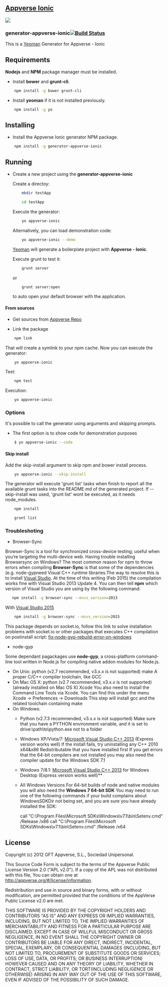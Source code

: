 ## [Appverse Ionic](http://appverse.org/)
![](http://appversed.files.wordpress.com/2012/12/logo.png)

### generator-appverse-ionic[![Build Status](https://secure.travis-ci.org/someuser/generator-appverse-ionic.png?branch=master)](https://travis-ci.org/someuser/generator-appverse-ionic)

This is a [Yeoman](http://yeoman.io) Generator for Appverse - Ionic


Requirements
-------------
**Nodejs** and **NPM** package manager must be installed.

* Install **bower** and **grunt-cli**.

```bash
    npm install -g bower grunt-cli
```

* Install **yeoman** if it is not installed previously.

```bash
    npm install -g yo
```

Installing
-------------

* Install the Appverse Ionic generator NPM package.

```bash
    npm install -g generator-appverse-ionic
```

Running
-------------

* Create a new project using the **generator-appverse-ionic**

  Create a directoy:

    ```bash
        mkdir testApp
    ```

    ```bash
        cd testApp
    ```

    Execute the generator:

    ```bash
        yo appverse-ionic
    ```

    Alternatively, you can load demonstration code:

    ```bash
        yo appverse-ionic --demo
    ```

    [Yeoman](http://yeoman.io) will generate a boilerplate project with **Appverse - Ionic**.

    Execute grunt to test it:

    ```bash
        grunt server
    ```

    or

    ```bash
        grunt server:open
    ```

    to auto open your default browser with the application.



#### From sources
* Get sources from [Appverse Repo](https://appverse.gftlabs.com/git/plugins/servlet/readmeparser/display/FATE/generator-appverse-ionic/)

* Link the package

```bash
    npm link
```

That will create a symlink to your npm cache.
Now you can execute the generator:

```bash
    yo appverse-ionic
```

Test:

```bash
    npm test
```

Execution:

```bash
    yo appverse-ionic
```

### Options

It's possible to call the generator using arguments and skipping prompts.

* The first option is to show code for demonstration purposes

```bash
    $ yo appverse-ionic --code
```

#### Skip install
Add the skip-install argument to skip npm and bower install process.

```bash
    yo appverse-ionic --skip-install
```

The generator will execute 'grunt list' tasks when finish to report all the available grunt tasks into the README.md of the generated project.
If --skip-install was used, 'grunt list' wont be executed, as it needs node_modules.

```bash
    npm install
```

```bash
    grunt list
```

### Troubleshoting

* Browser-Sync

Browser-Sync is a tool for synchronized cross-device testing; useful when you’re targeting the multi-device web.
Having trouble installing Browsersync on Windows? The most common reason for npm to throw errors when compiling **Browser-Sync** is that some of the dependencies (e.g. node-gypneed Visual C++ runtime libraries.The way to resolve this is to install [Visual Studio](https://www.visualstudio.com). At the time of this writing (Feb 2015) the compilation works fine with Visual Studio 2013 Update 4. You can then tell **npm** which version of Visual Studio you are using by the following command:

```bash
   npm install -g browser-sync --msvs_version=2013
```

  With [Visual Studio 2015](https://www.visualstudio.com)

  ```bash
      npm install -g browser-sync --msvs_version=2015
  ```

  This package depends on socket.io, follow this link to solve installation problems with socket.io or other packages that executes C++ compilation on postinstall script: [fix-node-gyp-rebuild-error-on-windows](https://www.robertkehoe.com/2015/03/fix-node-gyp-rebuild-error-on-windows)

* node-gyp

Some dependant pagackages use **node-gyp**, a cross-platform command-line tool written in Node.js for compiling native addon modules for Node.js.
* On Unix:
  python (v2.7 recommended, v3.x.x is not supported)
  make
  A proper C/C++ compiler toolchain, like GCC
* On Mac OS X:
  python (v2.7 recommended, v3.x.x is not supported) (already installed on Mac OS X)
  Xcode
  You also need to install the Command Line Tools via Xcode. You can find this under the menu Xcode -> Preferences -> Downloads
  This step will install gcc and the related toolchain containing make
* On Windows:
  * Python (v2.7.3 recommended, v3.x.x is not supported)
    Make sure that you have a PYTHON environment variable, and it is set to drive:\path\to\python.exe not to a folder
  * Windows XP/Vista/7:
    [Microsoft Visual Studio C++ 2013](https://www.visualstudio.com) (Express version works well)
    If the install fails, try uninstalling any C++ 2010 x64&x86 Redistributable that you have installed first
    If you get errors that the 64-bit compilers are not installed you may also need the compiler update for the Windows SDK 7.1
  * Windows 7/8.1:
    [Microsoft Visual Studio C++ 2013](https://www.visualstudio.com) for Windows Desktop (Express version works well)**
  * All Windows Versions
    For 64-bit builds of node and native modules you will also need the **Windows 7 64-bit SDK**
    You may need to run one of the following commands if your build complains about WindowsSDKDir not being set, and you are sure you have already installed the SDK:

    call "C:\Program Files\Microsoft SDKs\Windows\v7.1\bin\Setenv.cmd" /Release /x86
    call "C:\Program Files\Microsoft SDKs\Windows\v7.1\bin\Setenv.cmd" /Release /x64

## License

Copyright (c) 2012 GFT Appverse, S.L., Sociedad Unipersonal.

 This Source  Code Form  is subject to the  terms of  the Appverse Public License
 Version 2.0  ("APL v2.0").  If a copy of  the APL  was not  distributed with this
file, You can obtain one at <http://appverse.org/#/license/information>.

 Redistribution and use in  source and binary forms, with or without modification,
 are permitted provided that the  conditions  of the  AppVerse Public License v2.0
 are met.

 THIS SOFTWARE IS PROVIDED BY THE  COPYRIGHT HOLDERS  AND CONTRIBUTORS "AS IS" AND
 ANY EXPRESS  OR IMPLIED WARRANTIES, INCLUDING, BUT  NOT LIMITED TO,   THE IMPLIED
 WARRANTIES   OF  MERCHANTABILITY   AND   FITNESS   FOR A PARTICULAR  PURPOSE  ARE
 DISCLAIMED. EXCEPT IN CASE OF WILLFUL MISCONDUCT OR GROSS NEGLIGENCE, IN NO EVENT
 SHALL THE  COPYRIGHT OWNER  OR  CONTRIBUTORS  BE LIABLE FOR ANY DIRECT, INDIRECT,
 INCIDENTAL,  SPECIAL,   EXEMPLARY,  OR CONSEQUENTIAL DAMAGES  (INCLUDING, BUT NOT
 LIMITED TO,  PROCUREMENT OF SUBSTITUTE  GOODS OR SERVICES;  LOSS OF USE, DATA, OR
 PROFITS; OR BUSINESS INTERRUPTION) HOWEVER CAUSED AND ON ANY THEORY OF LIABILITY,
 WHETHER IN CONTRACT, STRICT LIABILITY, OR TORT(INCLUDING NEGLIGENCE OR OTHERWISE)
 ARISING  IN  ANY WAY OUT  OF THE USE  OF THIS  SOFTWARE,  EVEN  IF ADVISED OF THE
 POSSIBILITY OF SUCH DAMAGE.
